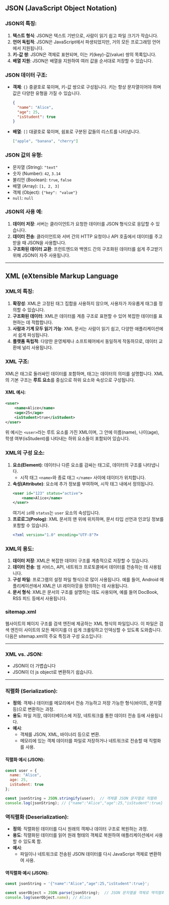 ## JSON (JavaScript Object Notation)

### JSON의 특징:
1. **텍스트 형식**: JSON은 텍스트 기반으로, 사람이 읽기 쉽고 파일 크기가 작습니다.
2. **언어 독립적**: JSON은 JavaScript에서 파생되었지만, 거의 모든 프로그래밍 언어에서 지원됩니다.
3. **키-값 쌍**: JSON은 객체로 표현되며, 이는 키(key)-값(value) 쌍의 목록입니다.
4. **배열 지원**: JSON은 배열을 지원하여 여러 값을 순서대로 저장할 수 있습니다.

### JSON 데이터 구조:
- **객체**: `{}` 중괄호로 묶이며, 키-값 쌍으로 구성됩니다. 키는 항상 문자열이어야 하며 값은 다양한 유형을 가질 수 있습니다.
    ```json
    {
      "name": "Alice",
      "age": 25,
      "isStudent": true
    }
    ```
- **배열**: `[]` 대괄호로 묶이며, 쉼표로 구분된 값들의 리스트를 나타냅니다.
    ```json
    ["apple", "banana", "cherry"]
    ```

### JSON 값의 유형:
- 문자열 (String): `"text"`
- 숫자 (Number): `42`, `3.14`
- 불리언 (Boolean): `true`, `false`
- 배열 (Array): `[1, 2, 3]`
- 객체 (Object): `{"key": "value"}`
- `null`: `null`

### JSON의 사용 예:
1. **데이터 저장**: 서버는 클라이언트가 요청한 데이터를 JSON 형식으로 응답할 수 있습니다.
2. **데이터 전송**: 클라이언트와 서버 간의 HTTP 요청이나 API 호출에서 데이터를 주고받을 때 JSON을 사용합니다.
3. **구조화된 데이터 교환**: 프런트엔드와 백엔드 간의 구조화된 데이터를 쉽게 주고받기 위해 JSON이 자주 사용됩니다.



---

## XML (eXtensible Markup Language

### XML의  특징:
1. **확장성**: XML은 고정된 태그 집합을 사용하지 않으며, 사용자가 자유롭게 태그를 정의할 수 있습니다.
2. **구조화된 데이터**: XML은 데이터를 계층 구조로 표현할 수 있어 복잡한 데이터를 표현하는 데 적합합니다.
3. **사람과 기계 모두 읽기 가능**: XML 문서는 사람이 읽기 쉽고, 다양한 애플리케이션에서 쉽게 파싱됩니다.
4. **플랫폼 독립적**: 다양한 운영체제나 소프트웨어에서 동일하게 작동하므로, 데이터 교환에 널리 사용됩니다.

### XML 구조:
XML은 태그로 둘러싸인 데이터를 포함하며, 태그는 데이터의 의미를 설명합니다. XML의 기본 구조는 **루트 요소**를 중심으로 하위 요소와 속성으로 구성됩니다.

#### XML 예시:
```xml
<user>
    <name>Alice</name>
    <age>25</age>
    <isStudent>true</isStudent>
</user>
```
위 예시는 `<user>`라는 루트 요소를 가진 XML이며, 그 안에 이름(name), 나이(age), 학생 여부(isStudent)를 나타내는 하위 요소들이 포함되어 있습니다.

### XML의 구성 요소:
1. **요소(Element)**: 데이터나 다른 요소를 감싸는 태그로, 데이터의 구조를 나타냅니다.
   - 시작 태그 `<name>`와 종료 태그 `</name>` 사이에 데이터가 위치합니다.
2. **속성(Attribute)**: 요소에 추가 정보를 부여하며, 시작 태그 내에서 정의됩니다.
   ```xml
   <user id="123" status="active">
       <name>Alice</name>
   </user>
   ```
   여기서 `id`와 `status`는 `user` 요소의 속성입니다.
3. **프로로그(Prolog)**: XML 문서의 맨 위에 위치하며, 문서 타입 선언과 인코딩 정보를 포함할 수 있습니다.
   ```xml
   <?xml version="1.0" encoding="UTF-8"?>
   ```

### XML의 용도:
1. **데이터 저장**: XML은 복잡한 데이터 구조를 계층적으로 저장할 수 있습니다.
2. **데이터 전송**: 웹 서비스, API, 네트워크 프로토콜에서 데이터를 전송하는 데 사용됩니다.
3. **구성 파일**: 프로그램의 설정 파일 형식으로 많이 사용됩니다. 예를 들어, Android 애플리케이션에서 XML은 UI 레이아웃을 정의하는 데 사용됩니다.
4. **문서 형식**: XML은 문서의 구조를 설명하는 데도 사용되며, 예를 들어 DocBook, RSS 피드 등에서 사용됩니다.




### sitemap.xml
웹사이트의 페이지 구조를 검색 엔진에 제공하는 XML 형식의 파일입니다.
이 파일은 검색 엔진이 사이트의 모든 페이지를 더 쉽게 크롤링하고 인덱싱할 수 있도록 도와줍니다.
다음은 sitemap.xml의 주요 특징과 구성 요소입니다:



---

### XML vs. JSON:
- JSON이 더 가볍습니다
- JSON이 더 js object로 변환하기 쉽습니다.



---
###  **직렬화 (Serialization)**:
- **정의**: 객체나 데이터를 메모리에서 전송 가능하고 저장 가능한 형식(바이트, 문자열 등)으로 변환하는 과정.
- **용도**: 파일 저장, 데이터베이스에 저장, 네트워크를 통한 데이터 전송 등에 사용됩니다.
- **예시**:
  - 객체를 JSON, XML, 바이너리 등으로 변환.
  - 메모리에 있는 객체 데이터를 파일로 저장하거나 네트워크로 전송할 때 직렬화를 사용.

#### 직렬화 예시 (JSON):
```javascript
const user = {
  name: "Alice",
  age: 25,
  isStudent: true
};

const jsonString = JSON.stringify(user);  // 객체를 JSON 문자열로 직렬화
console.log(jsonString); // {"name":"Alice","age":25,"isStudent":true}
```

### **역직렬화 (Deserialization)**:
- **정의**: 직렬화된 데이터를 다시 원래의 객체나 데이터 구조로 복원하는 과정.
- **용도**: 직렬화된 데이터를 읽어 원래 형태의 객체로 복원하여 애플리케이션에서 사용할 수 있도록 함.
- **예시**:
  - 파일이나 네트워크로 전송된 JSON 데이터를 다시 JavaScript 객체로 변환하여 사용.
  
#### 역직렬화 예시 (JSON):
```javascript
const jsonString = '{"name":"Alice","age":25,"isStudent":true}';

const userObject = JSON.parse(jsonString);  // JSON 문자열을 객체로 역직렬화
console.log(userObject.name); // Alice
```



